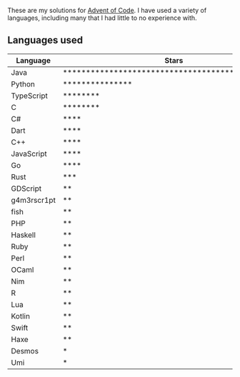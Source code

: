 These are my solutions for [Advent of Code](https://adventofcode.com). I have used a variety of languages, including many that I had little to no experience with.

## Languages used

| Language    | Stars                                                                                            |
| ----------- | ------------------------------------------------------------------------------------------------ |
| Java        | \*\*\*\*\*\*\*\*\*\*\*\*\*\*\*\*\*\*\*\*\*\*\*\*\*\*\*\*\*\*\*\*\*\*\*\*\*\*\*\*\*\*\*\*\*\*\*\* |
| Python      | \*\*\*\*\*\*\*\*\*\*\*\*\*\*\*                                                                   |
| TypeScript  | \*\*\*\*\*\*\*\*                                                                                 |
| C           | \*\*\*\*\*\*\*\*                                                                                 |
| C#          | \*\*\*\*                                                                                         |
| Dart        | \*\*\*\*                                                                                         |
| C++         | \*\*\*\*                                                                                         |
| JavaScript  | \*\*\*\*                                                                                         |
| Go          | \*\*\*\*                                                                                         |
| Rust        | \*\*\*                                                                                           |
| GDScript    | \*\*                                                                                             |
| g4m3rscr1pt | \*\*                                                                                             |
| fish        | \*\*                                                                                             |
| PHP         | \*\*                                                                                             |
| Haskell     | \*\*                                                                                             |
| Ruby        | \*\*                                                                                             |
| Perl        | \*\*                                                                                             |
| OCaml       | \*\*                                                                                             |
| Nim         | \*\*                                                                                             |
| R           | \*\*                                                                                             |
| Lua         | \*\*                                                                                             |
| Kotlin      | \*\*                                                                                             |
| Swift       | \*\*                                                                                             |
| Haxe        | \*\*                                                                                             |
| Desmos      | \*                                                                                               |
| Umi         | \*                                                                                               |
